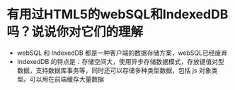 # 有用过HTML5的webSQL和IndexedDB吗？说说你对它们的理解

- webSQL 和 IndexedDB 都是一种客户端的数据存储方案，webSQL已经废弃
- IndexedDB 的特点是：存储空间大，使用异步存储数据模式，存放键值对型数据，支持数据库事务等，同时还可以存储多种类型数据，包括 js 对象类型。可以用在前端缓存大量数据